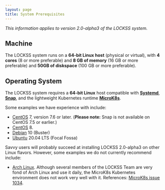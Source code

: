 ```yaml
---
layout: page
title: System Prerequisites
---
```


*This information applies to version 2.0-alpha3 of the LOCKSS system.*

## Machine

The LOCKSS system runs on a **64-bit Linux host** (physical or virtual), with **4 cores** (8 or more preferable) and **8 GB of memory** (16 GB or more preferable) and **50GB of diskspace** (100 GB or more preferable).

## Operating System

The LOCKSS system requires a **64-bit Linux** host compatible with [**Systemd**](https://www.freedesktop.org/wiki/Software/systemd/), [**Snap**](https://snapcraft.io/docs/installing-snapd), and the lightweight Kubernetes runtime [**MicroK8s**](https://microk8s.io/).

Some examples we have experience with include:

*   [CentOS](https://www.centos.org/) 7, version 7.6 or later. (**Please note:** Snap is not available on CentOS 7.5 or earlier.)
*   [CentOS](https://www.centos.org/) 8.
*   [Debian](https://www.debian.org/) 10 (Buster)
*   [Ubuntu](https://ubuntu.com/) 20.04 LTS (Focal Fossa)

Savvy users will probably succeed at installing LOCKSS 2.0-alpha3 on other Linux flavors. However, some examples we do not currently recommend include:

*   [Arch Linux](https://www.archlinux.org/). Although several members of the LOCKSS Team are very fond of Arch Linux and use it daily, the MicroK8s Kubernetes environment does not work very well with it. References: [MicroK8s issue 1034](https://github.com/ubuntu/microk8s/issues/1034).
